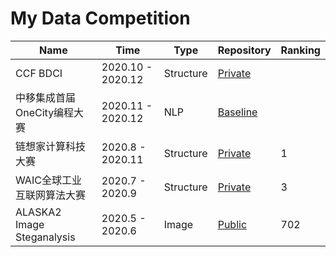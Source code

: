 # My Data Competition

| Name                       | Time             | Type      | Repository                                          | Ranking |
| -------------------------- | ---------------- | --------- | --------------------------------------------------- | ------- |
| CCF BDCI        | 2020.10 - 2020.12 | Structure | [Private]() |        |
| 中移集成首届OneCity编程大赛         | 2020.11 - 2020.12 | NLP | [Baseline](https://github.com/librauee/OneCity) |        |
| 链想家计算科技大赛         | 2020.8 - 2020.11 | Structure | [Private](https://github.com/librauee/2020MOOCCube) | 1       |
| WAIC全球工业互联网算法大赛 | 2020.7 - 2020.9  | Structure | [Private](https://github.com/librauee/WAIC2020)     | 3       |
| ALASKA2 Image Steganalysis | 2020.5 - 2020.6  | Image     | [Public](https://github.com/librauee/ALASKA2)       | 702     |

